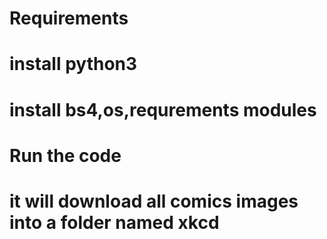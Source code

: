 # Requirements


# install python3
# install bs4,os,requrements modules
# Run the code

# it will download all comics images into a folder named xkcd
 
